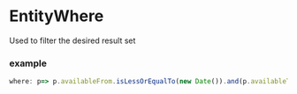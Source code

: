 # EntityWhere
Used to filter the desired result set
### example
```ts
where: p=> p.availableFrom.isLessOrEqualTo(new Date()).and(p.availableTo.isGreaterOrEqualTo(new Date()))
```

